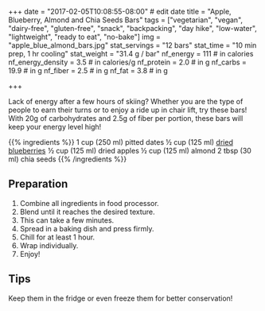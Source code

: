 +++
date = "2017-02-05T10:08:55-08:00" # edit date
title = "Apple, Blueberry, Almond and Chia Seeds Bars" 
tags = ["vegetarian", "vegan", "dairy-free", "gluten-free", "snack", "backpacking", "day hike", "low-water", "lightweight", "ready to eat", "no-bake"]
img = "apple_blue_almond_bars.jpg"
stat_servings = "12 bars"
stat_time = "10 min prep, 1 hr cooling"
stat_weight = "31.4 g / bar"
nf_energy = 111 # in calories
nf_energy_density = 3.5 # in calories/g
nf_protein = 2.0 # in g
nf_carbs = 19.9 # in g
nf_fiber = 2.5 # in g
nf_fat = 3.8 # in g

+++

Lack of energy after a few hours of skiing? Whether you are the type of people to earn their turns or to enjoy a ride up in chair lift, try these bars! With 20g of carbohydrates and 2.5g of fiber per portion, these bars will keep your energy level high!

{{% ingredients %}}
1 cup (250 ml) pitted dates
½ cup (125 ml) <a target="_blank" href="https://www.amazon.com/gp/product/B07GNTDLCN/ref=as_li_tl?ie=UTF8&camp=1789&creative=9325&creativeASIN=B07GNTDLCN&linkCode=as2&tag=gourmethiking-20&linkId=7cfaa4b79dad199c63fd7cdef7878899">dried blueberries</a><img src="//ir-na.amazon-adsystem.com/e/ir?t=gourmethiking-20&l=am2&o=1&a=B07GNTDLCN" width="1" height="1" border="0" alt="" style="border:none !important; margin:0px !important;" />
½ cup (125 ml) dried apples
½ cup (125 ml) almond
2 tbsp (30 ml) chia seeds
{{% /ingredients %}}

## Preparation

1. Combine all ingredients in food processor. 
1. Blend until it reaches the desired texture. 
1. This can take a few minutes. 
1. Spread in a baking dish and press firmly. 
1. Chill for at least 1 hour. 
1. Wrap individually. 
1. Enjoy!

## Tips

Keep them in the fridge or even freeze them for better conservation!

